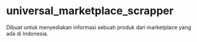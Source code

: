 # universal_marketplace_scrapper

Dibuat untuk menyediakan informasi sebuah produk dari marketplace yang ada di Indonesia.
